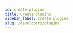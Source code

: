 ```yaml
---
id: create-plugins
title: Create plugins
sidebar_label: Create plugins
slug: /developers/plugins
---
```

